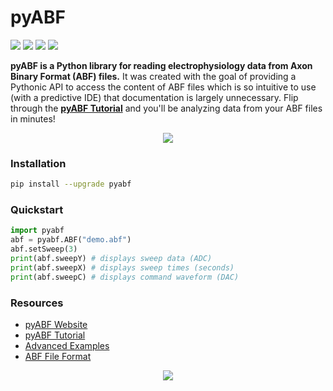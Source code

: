 # pyABF
[![](https://img.shields.io/azure-devops/build/swharden/swharden/6?label=Build&logo=azure%20pipelines)](https://dev.azure.com/swharden/swharden/_build/latest?definitionId=6&branchName=master)
[![](https://img.shields.io/azure-devops/tests/swharden/swharden/6?label=Tests&logo=azure%20pipelines)](https://dev.azure.com/swharden/swharden/_build/latest?definitionId=6&branchName=master)
[![](https://img.shields.io/pypi/dm/pyabf?label=Pip%20Installs&logo=python&logoColor=white)](https://pypi.org/project/pyabf/)
[![](https://img.shields.io/pypi/v/pyabf?label=pyabf&logo=python&logoColor=white)](https://pypi.org/project/pyabf/)

**pyABF is a Python library for reading electrophysiology data from Axon Binary Format (ABF) files.** It was created with the goal of providing a Pythonic API to access the content of ABF files which is so intuitive to use (with a predictive IDE) that documentation is largely unnecessary. Flip through the **[pyABF Tutorial](https://swharden.com/pyabf/tutorial.php)** and you'll be analyzing data from your ABF files in minutes!

<p align="center">
<img src='docs/graphics/2017-11-06-aps.png'>
</p>

### Installation
```bash
pip install --upgrade pyabf
```

### Quickstart
```python
import pyabf
abf = pyabf.ABF("demo.abf")
abf.setSweep(3)
print(abf.sweepY) # displays sweep data (ADC)
print(abf.sweepX) # displays sweep times (seconds)
print(abf.sweepC) # displays command waveform (DAC)
```

### Resources
* [pyABF Website](http://swharden.com/pyabf/)
* [pyABF Tutorial](https://swharden.com/pyabf/tutorial)
* [Advanced Examples](https://swharden.com/pyabf/advanced)
* [ABF File Format](https://swharden.com/pyabf/abf2-file-format)

<p align="center">
<img src='docs/getting-started/source/advanced_08b_using_plot_module.jpg'>
</p>
